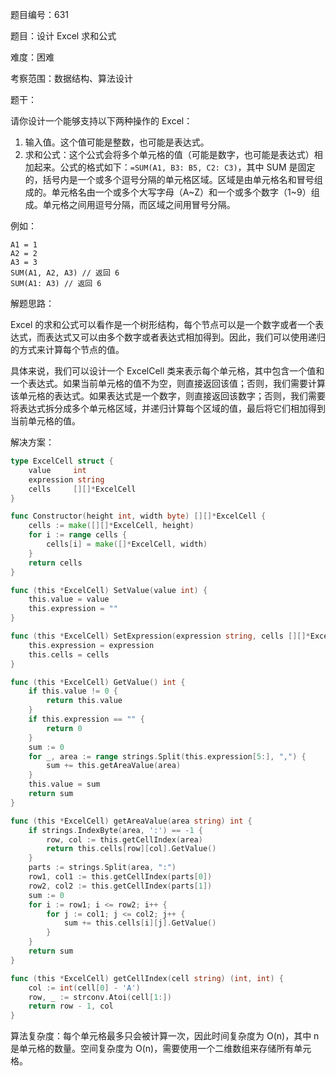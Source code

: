 题目编号：631

题目：设计 Excel 求和公式

难度：困难

考察范围：数据结构、算法设计

题干：

请你设计一个能够支持以下两种操作的 Excel：

1. 输入值。这个值可能是整数，也可能是表达式。
2. 求和公式：这个公式会将多个单元格的值（可能是数字，也可能是表达式）相加起来。公式的格式如下：`=SUM(A1, B3: B5, C2: C3)`，其中 SUM 是固定的，括号内是一个或多个逗号分隔的单元格区域。区域是由单元格名和冒号组成的。单元格名由一个或多个大写字母（A~Z）和一个或多个数字（1~9）组成。单元格之间用逗号分隔，而区域之间用冒号分隔。

例如：

```
A1 = 1
A2 = 2
A3 = 3
SUM(A1, A2, A3) // 返回 6
SUM(A1: A3) // 返回 6
```

解题思路：

Excel 的求和公式可以看作是一个树形结构，每个节点可以是一个数字或者一个表达式，而表达式又可以由多个数字或者表达式相加得到。因此，我们可以使用递归的方式来计算每个节点的值。

具体来说，我们可以设计一个 ExcelCell 类来表示每个单元格，其中包含一个值和一个表达式。如果当前单元格的值不为空，则直接返回该值；否则，我们需要计算该单元格的表达式。如果表达式是一个数字，则直接返回该数字；否则，我们需要将表达式拆分成多个单元格区域，并递归计算每个区域的值，最后将它们相加得到当前单元格的值。

解决方案：

```go
type ExcelCell struct {
    value     int
    expression string
    cells     [][]*ExcelCell
}

func Constructor(height int, width byte) [][]*ExcelCell {
    cells := make([][]*ExcelCell, height)
    for i := range cells {
        cells[i] = make([]*ExcelCell, width)
    }
    return cells
}

func (this *ExcelCell) SetValue(value int) {
    this.value = value
    this.expression = ""
}

func (this *ExcelCell) SetExpression(expression string, cells [][]*ExcelCell) {
    this.expression = expression
    this.cells = cells
}

func (this *ExcelCell) GetValue() int {
    if this.value != 0 {
        return this.value
    }
    if this.expression == "" {
        return 0
    }
    sum := 0
    for _, area := range strings.Split(this.expression[5:], ",") {
        sum += this.getAreaValue(area)
    }
    this.value = sum
    return sum
}

func (this *ExcelCell) getAreaValue(area string) int {
    if strings.IndexByte(area, ':') == -1 {
        row, col := this.getCellIndex(area)
        return this.cells[row][col].GetValue()
    }
    parts := strings.Split(area, ":")
    row1, col1 := this.getCellIndex(parts[0])
    row2, col2 := this.getCellIndex(parts[1])
    sum := 0
    for i := row1; i <= row2; i++ {
        for j := col1; j <= col2; j++ {
            sum += this.cells[i][j].GetValue()
        }
    }
    return sum
}

func (this *ExcelCell) getCellIndex(cell string) (int, int) {
    col := int(cell[0] - 'A')
    row, _ := strconv.Atoi(cell[1:])
    return row - 1, col
}
```

算法复杂度：每个单元格最多只会被计算一次，因此时间复杂度为 O(n)，其中 n 是单元格的数量。空间复杂度为 O(n)，需要使用一个二维数组来存储所有单元格。